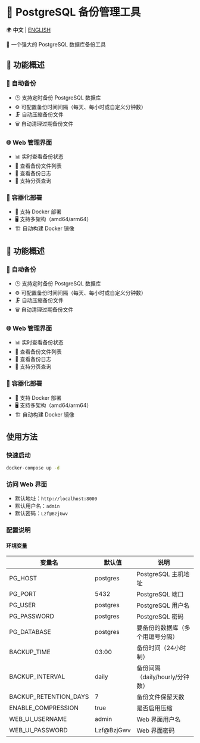 # 📂 PostgreSQL 备份管理工具

🌍 **中文** | [ENGLISH](README_EN.md)

🚀 一个强大的 PostgreSQL 数据库备份工具

## 🎯 功能概述

### 🔄 自动备份
- 🕒 支持定时备份 PostgreSQL 数据库
- ⚙️ 可配置备份时间间隔（每天、每小时或自定义分钟数）
- 🗜️ 自动压缩备份文件
- 🗑️ 自动清理过期备份文件

### 🌐 Web 管理界面
- 📊 实时查看备份状态
- 📁 查看备份文件列表
- 📜 查看备份日志
- 📖 支持分页查询

### 🐳 容器化部署
- 🐋 支持 Docker 部署
- 🖥️ 支持多架构（amd64/arm64）
- 🏗️ 自动构建 Docker 镜像

## 🎯 功能概述

### 🔄 自动备份
- 🕒 支持定时备份 PostgreSQL 数据库
- ⚙️ 可配置备份时间间隔（每天、每小时或自定义分钟数）
- 🗜️ 自动压缩备份文件
- 🗑️ 自动清理过期备份文件

### 🌐 Web 管理界面
- 📊 实时查看备份状态
- 📁 查看备份文件列表
- 📜 查看备份日志
- 📖 支持分页查询

### 🐳 容器化部署
- 🐋 支持 Docker 部署
- 🖥️ 支持多架构（amd64/arm64）
- 🏗️ 自动构建 Docker 镜像

## 使用方法

### 快速启动
```bash
docker-compose up -d
```

### 访问 Web 界面
- 默认地址：`http://localhost:8000`
- 默认用户名：`admin`
- 默认密码：`Lzf@BzjGwv`

### 配置说明

#### 环境变量
| 变量名 | 默认值 | 说明 |
|--------|--------|------|
| PG_HOST | postgres | PostgreSQL 主机地址 |
| PG_PORT | 5432 | PostgreSQL 端口 |
| PG_USER | postgres | PostgreSQL 用户名 |
| PG_PASSWORD | postgres | PostgreSQL 密码 |
| PG_DATABASE | postgres | 要备份的数据库（多个用逗号分隔） |
| BACKUP_TIME | 03:00 | 备份时间（24小时制） |
| BACKUP_INTERVAL | daily | 备份间隔（daily/hourly/分钟数） |
| BACKUP_RETENTION_DAYS | 7 | 备份文件保留天数 |
| ENABLE_COMPRESSION | true | 是否启用压缩 |
| WEB_UI_USERNAME | admin | Web 界面用户名 |
| WEB_UI_PASSWORD | Lzf@BzjGwv | Web 界面密码 |
